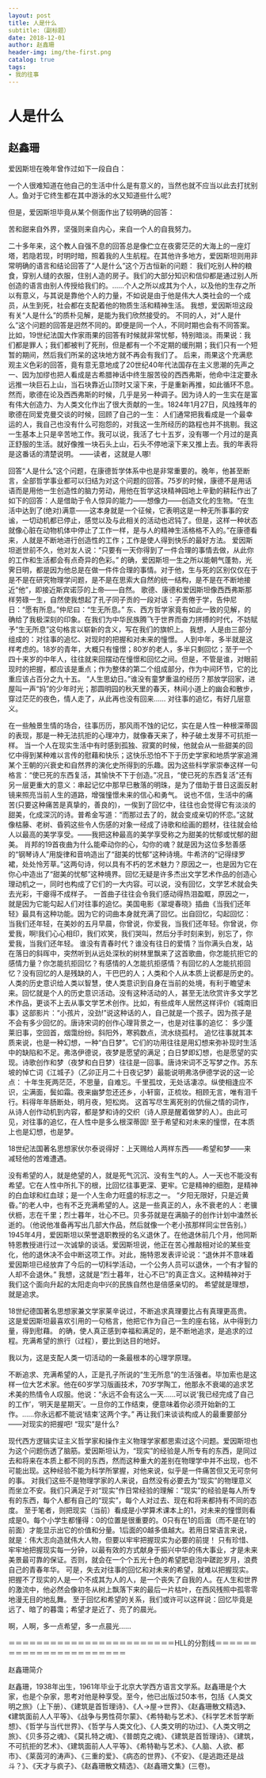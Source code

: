 ```yaml
---
layout: post
title: 人是什么
subtitle:（副标题）
date: 2018-12-01
author: 赵鑫珊
header-img: img/the-first.png
catalog: true
tags:
- 我的往事
---
```

# 人是什么
## 赵鑫珊

爱因斯坦在晚年曾作过如下一段自白：

  一个人很难知道在他自己的生活中什么是有意义的，当然也就不应当以此去打扰别人。鱼对于它终生都在其中游泳的水又知道些什么呢?
  
  但是，爱因斯坦毕竟从某个侧面作出了较明确的回答：
  
  苦和甜来自外界，坚强则来自内心，来自一个人的自我努力。
  
  二十多年来，这个教人自强不息的回答总是像伫立在夜雾茫茫的大海上的一座灯塔，若隐若现，时明时暗，照着我的人生航程。在其他许多地方，爱因斯坦则用非常明确的语言和结论回答了“人是什么”这个万古恒新的问题：
  我们吃别人种的粮食，穿别人缝的衣服，住别人造的房子。我们的大部分知识和信仰都是通过别人所创造的语言由别人传授给我们的。……个人之所以成其为个人，以及他的生存之所以有意义，与其说是靠他个人的力量，不如说是由于他是伟大人类社会的一个成员，从生到死，社会都在支配着他的物质生活和精神生活。
  我想，爱因斯坦这段有关“人是什么”的质朴见解，是能为我们欣然接受的。 不同的人，对“人是什么”这个问题的回答是迥然不同的。即便是同一个人，不同时期也会有不同答案。比如，19世纪法国大作家雨果的回答有时候就非常忧郁，特别暗淡。雨果说：我们都是罪人；我们都被判了死刑，但是都有一个不定期的缓刑期；我们只有一个短暂的期间，然后我们所呆的这块地方就不再会有我们了。
  后来，雨果这个充满悲观主义色彩的回答，竟有意无意地成了20世纪40年代法国存在主义思潮的先声之一、因为加缪也把人看成是古希腊神话中终生服苦役的西西弗斯，他命中注定要永远推一块巨石上山，当石块靠近山顶时又滚下来，于是重新再推，如此循环不息。
  然而，歌德在论及西西弗斯的时候，几乎是另一种调子。因为诗人的一生实在是富有伟大创造力、为人类文化作出了很大贡献的一生。1824年1月27日，风烛残年的歌德在同爱克曼交谈的时候，回顾了自己的一生：
  人们通常把我看成是一个最幸运的人，我自己也没有什么可抱怨的，对我这一生所经历的路程也并不挑剔。我这一生基本上只是辛苦地工作。我可以说，我活了七十五岁，没有哪一个月过的是真正舒服的生活。就好像推一块石头上山，石头不停地滚下来又推上去。我的年表将是这番话的清楚说明。
  ——读者，这就是人哪!
  
  回答“人是什么”这个问题，在康德哲学体系中也是非常重要的。晚年，他甚至断言，全部哲学事业都可以归结为对这个问题的回答。75岁的时候，康德不是用话语而是用他一生创造性的脑力劳动，用他在哲学这块精神园地上辛勤的耕耘作出了如下的回答：人是借助于令人惊异的能力——想像力——创造文化的生物。“在生活中达到了(绝对)满意——这本身就是一个征候，它表明这是一种无所事事的安谧，一切动机都已停止，感觉以及与此相关的活动也迟钝了。但是，这样一种状态就像心脏在动物机体中停止了工作一样，是与人的精神生活格格不入的。”在康德看来，人就是不断地进行创造性的工作；工作是使人得到快乐的最好方法。
  爱因斯坦逝世前不久，他对友人说：“只要有一天你得到了一件合理的事情去做，从此你的工作和生活都会有点奇异的色彩。”
  的确，爱因斯坦一生之所以能朝气蓬勃，光霁日明，都是因为他总是在做一件件合理的事情。对于他，生与死的区别仅仅在于是不是在研究物理学问题，是不是在思索大自然的统一结构，是不是在不断地接近“他”，即接近斯宾诺莎的上帝——自然。
  歌德、康德和爱因斯坦像西西弗斯那样劳碌一生，自然使我想起了孔子同子贡的一段对话：子贡倦于学，告仲尼日：“愿有所息。”仲尼曰：“生无所息。”
  东、西方哲学家竟有如此一致的见解，的确给了我极深刻的印象。在我们为中华民族腾飞于世界而奋力拼搏的时代，不妨赋予“生无所息”这句格言以崭新的含义，写在我们的旗帜上。
  我想，人是由三部分组成的：对往事的追忆、对现时的把握和对未来的憧憬。 人到中年，多半就是这样考虑的。18岁的青年，大概只有憧憬；80岁的老人，多半只剩回忆；至于一个四十来岁的中年人，往往就来回摆动在憧憬和回忆之间。但是，不管是谁，对眼前现时的把握，都应该是重点；作为整体的第二个组成部分，作为中间环节，它的比重应该占百分之九十五。
  “人生思幼日。”谁没有童梦重温的经历？那放学回家，进屋叫一声“妈”的少年时光；那圆明园的秋天里的春天，林间小道上的幽会和散步，穿过茫茫的夜色，情人走了，从此再也没有回来……
  对往事的追忆，有好几层意义。
  
  在一些触景生情的场合，往事历历，那风雨不蚀的记忆，实在是人性一种根深蒂固的表现，那是一种无法抗拒的心理冲力，就像春天来了，种子破土发芽不可抗拒一样。
  当一个人在现实生活中有时感到孤独、寂寞的时候，他就会从一些甜美的回忆中得到某种难以言传的慰藉和快乐；这快乐恐怕不下于历史学家和地质学家追溯某个王朝的兴衰史和自然界的演化史所得到的乐趣。因为这些科学家崇奉这样一句格言：“使已死的东西复活，其愉快不下于创造。”况且，“使已死的东西复活”还有另一层更重大的意义：串起记忆中那早巳散落的明珠，是为了借助于昔日这面反射镜来照亮当前人生的道路，增强憧憬未来的信心和勇气。
  说也不信，生活中的痛苦(只要这种痛苦是真挚的，善良的)，一俟到了回忆中，往往也会觉得它有淡淡的甜美，化成深沉的诗。普希金写道：“而那过去了的，就会变成亲切的怀恋。”这就像枯藤、老树、昏鸦这些令人伤感的对象一经成了诗歌和绘画的题材，往往就会给人以最高的美学享受。——我把这种最高的美学享受称之为甜美的忧郁或忧郁的甜美。
  肖邦的19首夜曲为什么能牵动你的心，勾你的魂？就是因为这位多愁善感的“钢琴诗人”用旋律和音响造出了“甜美的忧郁”这种诗境。牛希济的“记得绿罗裙，处处怜芳草。”这两句诗，何以具有不朽的艺术魅力？原因之一，也是因为它在你心中造出了“甜美的忧郁”这种境界。回忆无疑是许多杰出文学艺术作品的创造心理动机之一，同时也构成了它们的一大内容。可以说，没有回忆，文学艺术就会失去光彩，干瘪得不成样子。 一首曲子往往会令我们感动得热泪盈眶，原因之一，就是因为它能勾起人们对往事的追忆。美国电影《翠堤春晓》插曲《当我们还年轻》最具有这种功能。因为它的词曲本身就充满了回忆。出自回忆，勾起回忆：
  当我们还年轻，在美妙的五月早晨，你曾说，你爱我，当我们还年轻。你曾说，你爱我，啊!我们心心相印，我们欢笑，我们哭叫，然后分手时刻来到，别忘了，你爱我，当我们还年轻。
  谁没有青春时代？谁没有往日的爱情？当你满头白发，站在落日的斜晖中，突然听到从远处深秋的树林里飘来了这首歌曲，你怎能抗拒它的感情力量？你怎能抗拒回忆？有感情的人怎能抗拒感情？有回忆的人怎能抗拒回忆？没有回忆的人是残缺的人，干巴巴的人；人类和个人从本质上说都是历史的。人类的历史意识给人类以智慧，使人类意识到自身在当前的处境，有利于瞻望未来。回忆就是个人的历史意识活动。没有这种活动的人，甚至无法欣赏许多文学艺术作品，更谈不上去从事文学艺术创作。比如，有些成年人居然这样评价《城南旧事》这部影片：“小孩片，没劲!”说这种话的人，自己就是一个孩子。因为孩子是不会有多少回忆的。唐诗宋词的创作心理背景之一，也是对往事的追忆：
  多少蓬莱旧事，空回首，烟霭纷纷。斜阳外，寒鸦数点，流水绕孤村。 追忆往事就其本质来说，也是一种幻想，一种“白日梦”。它们的功用往往是用幻想来弥补现时生活中的缺陷和不足。弗洛伊德说，夜梦是愿望的满足；白日梦即幻想，也是愿望的实现。诗歌创作和梦（夜梦和白日梦）往往是一回事。唐诗宋词不乏写梦之作。苏东坡的悼亡词《江城子》（乙卯正月二十日夜记梦）最能说明弗洛伊德学说的这一论点：
  十年生死两茫茫，不思量，自难忘。千里孤坟，无处话凄凉。纵使相逢应不识，尘满面，鬓如霜。夜来幽梦忽还还乡，小轩窗，正梳妆。相顾无言，唯有泪千行。料得年年肠断处，明月夜，短松岗。
  这首写尽生离死别的伉俪之情的词作，从诗人创作动机到内容，都是梦和诗的交织（诗人原是醒着做梦的人）。由此可见，对往事的追忆，在人性中是多么根深蒂固!
  至于希望和对未来的憧憬，在本质上也是幻想，也是梦。
  
  18世纪法国著名思想家伏尔泰说得好：上天赐给人两样东西——希望和梦——来减轻他的苦难遭遇。
  
  没有希望的人，就是绝望的人，就是死气沉沉、没有生气的人。人一天也不能没有希望。它在人性中所扎下的根，比回忆往事更深、更牢。它是精神的细胞，是精神的白血球和红血球；是一个人生命力旺盛的标志之一。
  “夕阳无限好，只是近黄昏。”的老人中，也有不乏充满希望的人。这是一些真正的人，永不衰老的人：老骥伏枥，志在千里；烈士暮年，壮心不已。贝多芬就是在满脑子的创作计划中溘然长逝的。（他说他准备再写出几部大作品，然后就像一个老小孩那样同尘世告别。）
  1945年4月，爱因斯坦以荣誉退职教授的名义退休了。在他退休前几个月，他同斯特恩教授进行过一次诚挚的谈话。爱因斯坦说，他正在苦心推敲相对论的某些变化，他的退休决不会中断这项工作。对此，施特恩发表评论说：“退休并不意味着爱因斯坦已经放弃了今后的一切科学活动，一个公务人员可以退休，一个有才智的人却不会退休。”
  我想，这就是“烈士暮年，壮心不已”的真正含义。这种精神对于我们这个面向升起的太阳走向中兴的民族自然也是倍感亲切的。
  希望就是理想，就是追求。
  
  18世纪德国著名思想家兼文学家莱辛说过，不断追求真理要比占有真理更高贵。这是爱因斯坦最喜欢引用的一句格言，他把它作为自己一生的座右铭，从中得到力量，得到慰藉。
  的确，使人真正感到幸福和满足的，是不断地追求，是追求的过程。充满希望的旅行（过程），要比到达目的地好。
  
  我以为，这是支配人类一切活动的一条最根本的心理学原理。
  
  不断追求、充满希望的人，正是孔子所说的“生无所息”的生活强者。毕加索也是这样一位大艺术家。他在60岁学习版画技术，70岁学陶工，他那永不衰竭的追求艺术美的热情令人叹服。他说：“永远不会有这么一天……可以说‘我已经完成了自己的工作’，‘明天是星期天’。一旦你的工作结束，便意味着你必须开始新的工作。……你永远都不能说‘结束’这两个字。”
  再让我们来谈谈构成人的最重要部分——对现实的把握吧! “现实”是什么?
  
  现代西方逻辑实证主义哲学家和操作主义物理学家都思索过这个问题。爱因斯坦也为这个问题伤透了脑筋。爱因斯坦认为，“现实”的经验是人所专有的东西，是同过去和将来在本质上都不同的东西，然而这种重大的差别在物理学中并不出现，也不可能出现。这种经验不能为科学所掌握，对他来说，似乎是一件痛苦但又无可奈何的事。
  对我们这些不是物理学家的人来说，自然没有必要去为“现实”的物理意义而坐立不安。我们只满足于对“现实”作日常经验的理解：“现实”的经验是每人所专有的东西，每个人都有自己的“现实”，每个人对过去、现在和将来都持有不同的态度。
  至于笔者，则把现实（当前）看成是小学算术课本上的1，对未来的憧憬则看成是0。每个小学生都懂得：0的位置是很重要的。0只有在1的后面（而不是在1的前面）才能显示出它的价值和分量。1后面的0越多值越大。若用日常语言来说，就是：伟大志向造就伟大人物，但要以牢牢把握现实为必要的前提！
  只有珍惜、牢牢地把握现实每一分钟，以最有效的方式献身于振兴中华的伟大事业，才是未来美景最可靠的保证。否则，就会在一个个五光十色的希望肥皂泡中蹉跎岁月，浪费自己的青春年华。
  可是，失去对往事的回忆和对未来的希望，就难以把握现实。把握不了现实的人是一个不成其为人的人，是一个丧失了自我的人。在人生和世界的激流中，他必然会像初冬从树上飘落下来的最后一片枯叶，在西风残照中孤零零地漫无目的地乱舞。
  至于回忆和希望的关系，我们或许可以这样说：回忆毕竟是远了、暗了的暮霭；希望才是近了、亮了的晨光。
  
  啊，人啊，多一点希望，多一点晨光…… 
  
  ＝＝＝＝＝＝＝＝＝＝＝＝＝＝＝＝＝＝＝＝＝＝＝＝HLL的分割线＝＝＝＝＝＝＝＝＝＝＝＝＝＝＝＝＝＝＝＝＝＝＝
  
  赵鑫珊简介
  
  赵鑫珊，1938年出生，1961年毕业于北京大学西方语言文学系。赵鑫珊是个大家，也是个杂家，思考对他是种享受。至今，他已出版过50本书，包括《人类文明之旅》（上下册）、《建筑是首哲理诗》、《人→屋→世界》、《赵鑫珊散文精选》、《建筑面前人人平等》、《战争与男性荷尔蒙》、《希特勒与艺术》、《科学艺术哲学断想》、《哲学与当代世界》、《哲学与人类文化》、《人类文明的功过》、《人类文明之旅》、《贝多芬之魂》、《莫扎特之魂》、《普朗克之魂》、《建筑是首哲理诗》、《建筑，不可抗拒的艺术》、《建筑面前人人平等》、《希特勒与艺术》、《人脑、人欲、都市》、《莱茵河的涛声》、《三重的爱》、《病态的世界》、《不安》、《是逃跑还是战斗？》、《天才与疯子》、《赵鑫珊散文精选》、《赵鑫珊文集》(三卷)。
